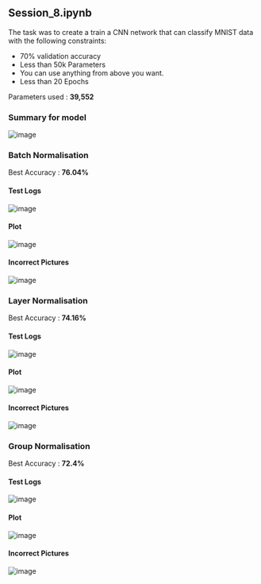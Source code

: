 ## Session_8.ipynb

The task was to create a train a CNN network that can classify MNIST data with the following constraints:
* 70% validation accuracy
* Less than 50k Parameters
* You can use anything from above you want. 
* Less than 20 Epochs

Parameters used : **39,552**

### Summary for model
![image](https://github.com/shrey131195/ERAV1/assets/26046930/a9c68c7c-5035-4d44-b0bd-6e38709c5402)

### Batch Normalisation
Best Accuracy : **76.04%**

#### Test Logs
![image](https://github.com/shrey131195/ERAV1/assets/26046930/65db84b9-a208-405c-a9f2-8337abb70c2b)

#### Plot
![image](https://github.com/shrey131195/ERAV1/assets/26046930/aa62146a-ec72-4890-8868-14630ad55f34)

#### Incorrect Pictures
![image](https://github.com/shrey131195/ERAV1/assets/26046930/633d09c7-2599-4214-bfce-07465d0837dc)

### Layer Normalisation
Best Accuracy : **74.16%**

#### Test Logs
![image](https://github.com/shrey131195/ERAV1/assets/26046930/27180bd3-5fa2-427c-aedd-3fe6a65b261d)

#### Plot
![image](https://github.com/shrey131195/ERAV1/assets/26046930/c3b9a267-1898-4428-97a2-ed19be72a1e5)

#### Incorrect Pictures
![image](https://github.com/shrey131195/ERAV1/assets/26046930/6db6e303-4f6f-4c26-b13f-b18c30f5437b)

### Group Normalisation
Best Accuracy : **72.4%**

#### Test Logs
![image](https://github.com/shrey131195/ERAV1/assets/26046930/ee90b073-8ee6-4ea9-a156-b70c1ca221f3)

#### Plot
![image](https://github.com/shrey131195/ERAV1/assets/26046930/e14aa70d-4153-45db-80b7-a21ef32542d9)

#### Incorrect Pictures
![image](https://github.com/shrey131195/ERAV1/assets/26046930/56e9a43c-900b-473e-8f53-2514d3ac0934)
